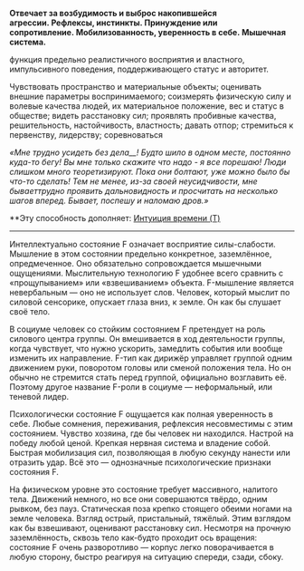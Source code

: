 **Отвечает за возбудимость и выброс накопившейся агрессии. Рефлексы, инстинкты. Принуждение или сопротивление. Мобилизованность, уверенность в себе. Мышечная система.**

функция предельно реалистичного восприятия и властного, импульсивного поведения, поддерживающего статус и авторитет.  
  
Чувствовать пространство и материальные объекты; оценивать внешние параметры воспринимаемого; соизмерять физическую силу и волевые качества людей, их материальное положение, вес и статус в обществе; видеть расстановку сил; проявлять пробивные качества, решительность, настойчивость, властность; давать отпор; стремиться к первенству, лидерству; соревноваться  
  
*«Мне трудно усидеть без дела__! Будто шило в одном месте, постоянно куда-то бегу! Вы мне только скажите что надо - я все порешаю! Люди слишком много теоретизируют. Пока они болтают, уже можно было бы что-то сделать! Тем не менее, из-за своей неусидчивости, мне бываеттрудно проявить дальновидность и просчитать на несколько шагов вперед. Бывает, поспешу и наломаю дров.»*

**Эту способность дополняет: [Интуиция времени (T)](Интуиция%20времени%20(T).md)

---

Интеллектуально состояние F означает восприятие силы-слабости. Мышление в этом состоянии предельно конкретное, заземлённое, опредмеченное. Оно обязательно сопровождается мышечными ощущениями. Мыслительную технологию F удобнее всего сравнить с «прощупыванием» или «взвешиванием» объекта. F-мышление является невербальным — оно не использует слов. Человек, который мыслит по силовой сенсорике, опускает глаза вниз, к земле. Он как бы слушает своё тело.

В социуме человек со стойким состоянием F претендует на роль силового центра группы. Он вмешивается в ход деятельности группы, когда чувствует, что нужно ускорить, замедлить события или вообще изменить их направление. F-тип как дирижёр управляет группой одним движением руки, поворотом головы или сменой положения тела. Но он обычно не стремится стать перед группой, официально возглавить её. Поэтому другое название F-роли в социуме — неформальный, или теневой лидер.

Психологически состояние F ощущается как полная уверенность в себе. Любые сомнения, переживания, рефлексия несовместимы с этим состоянием. Чувство хозяина, где бы человек ни находился. Настрой на победу любой ценой. Крепкая нервная система и владение собой. Быстрая мобилизация сил, позволяющая в любую секунду нанести или отразить удар. Всё это — однозначные психологические признаки состояния F.

На физическом уровне это состояние требует массивного, налитого тела. Движений немного, но все они совершаются твёрдо, одним рывком, без пауз. Статическая поза крепко стоящего обеими ногами на земле человека. Взгляд острый, пристальный, тяжёлый. Этим взглядом как бы взвешивают, оценивают расстановку сил. Несмотря на прочную заземлённость, сквозь тело как-будто проходит ось вращения: состояние F очень разворотливо — корпус легко поворачивается в любую сторону, быстро реагируя на ситуацию спереди, сзади, сбоку.